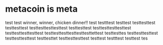 # metacoin is meta

test
test
winner, winner, chicken dinner!!
test
testttest
testtest
testtesttest
testtesttest
testtesttesttesttest
testtesttest
testtesttesttesttest
testtesttesttesttest
testtesttesttesttesttesttettest
testtesttes
testtesttesttest
testtesttesttest
testtesttet
testtesttesttest
testtest
testttest
testtest
tes

